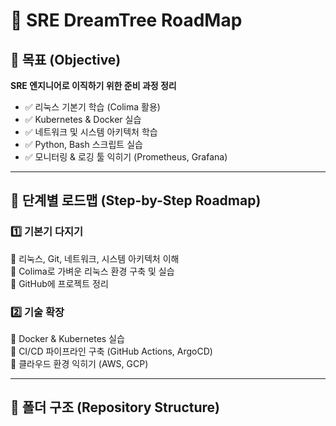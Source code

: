 # 🚀 SRE DreamTree RoadMap

## 🎯 목표 (Objective)
**SRE 엔지니어로 이직하기 위한 준비 과정 정리**
- ✅ 리눅스 기본기 학습 (Colima 활용)
- ✅ Kubernetes & Docker 실습
- ✅ 네트워크 및 시스템 아키텍처 학습
- ✅ Python, Bash 스크립트 실습
- ✅ 모니터링 & 로깅 툴 익히기 (Prometheus, Grafana)

---

## 📌 단계별 로드맵 (Step-by-Step Roadmap)
### 1️⃣ **기본기 다지기**
📌 리눅스, Git, 네트워크, 시스템 아키텍처 이해  
📌 Colima로 가벼운 리눅스 환경 구축 및 실습  
📌 GitHub에 프로젝트 정리  

### 2️⃣ **기술 확장**
📌 Docker & Kubernetes 실습  
📌 CI/CD 파이프라인 구축 (GitHub Actions, ArgoCD)  
📌 클라우드 환경 익히기 (AWS, GCP)  

---

## 📂 폴더 구조 (Repository Structure)

